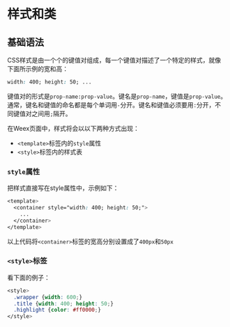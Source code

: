 # 样式和类

## 基础语法

CSS样式是由一个个的键值对组成，每一个键值对描述了一个特定的样式，就像下面所示例的宽和高：

```css
width: 400; height: 50; ...
```

键值对的形式是`prop-name:prop-value`。键名是`prop-name`，键值是`prop-value`。通常，键名和键值的命名都是每个单词用`-`分开。键名和键值必须要用`:`分开，不同键值对之间用`;`隔开。

在Weex页面中，样式将会以以下两种方式出现：

* `<template>`标签内的`style`属性
* `<style>`标签内的样式表

### `style`属性

把样式直接写在style属性中，示例如下：

```css
<template>
  <container style="width: 400; height: 50;">
    ...
  </container>
</template>
```

以上代码将`<container>`标签的宽高分别设置成了`400px`和`50px`

### `<style>`标签

看下面的例子：

```css
<style>
  .wrapper {width: 600;}
  .title {width: 400; height: 50;}
  .highlight {color: #ff0000;}
</style>
```



